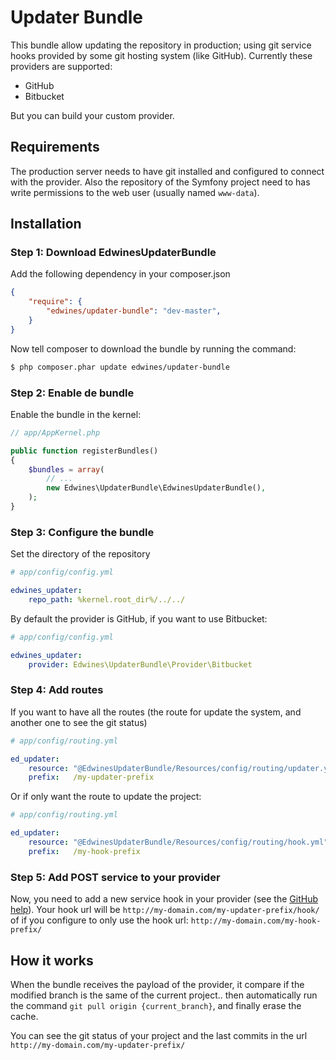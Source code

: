 # Updater Bundle

This bundle allow updating the repository in production; using git
service hooks provided by some git hosting system (like GitHub). Currently these
providers are supported:

- GitHub
- Bitbucket

But you can build your custom provider.

## Requirements

The production server needs to have git installed and configured to connect with
 the provider. Also the repository of the Symfony project need to has write
permissions to the web user (usually named ``www-data``).

## Installation

### Step 1: Download EdwinesUpdaterBundle

Add the following dependency in your composer.json

```json
{
    "require": {
        "edwines/updater-bundle": "dev-master",
    }
}
```
Now tell composer to download the bundle by running the command:

```bash
$ php composer.phar update edwines/updater-bundle
```

### Step 2: Enable de bundle

Enable the bundle in the kernel:

```php
// app/AppKernel.php

public function registerBundles()
{
    $bundles = array(
        // ...
        new Edwines\UpdaterBundle\EdwinesUpdaterBundle(),
    );
}
```

### Step 3: Configure the bundle

Set the directory of the repository

```yml
# app/config/config.yml

edwines_updater:
    repo_path: %kernel.root_dir%/../../
```
By default the provider is GitHub, if you want to use Bitbucket:

```yml
# app/config/config.yml

edwines_updater:
    provider: Edwines\UpdaterBundle\Provider\Bitbucket
```

### Step 4: Add routes

If you want to have all the routes (the route for update the system, and another
one to see the git status)

```yml
# app/config/routing.yml

ed_updater:
    resource: "@EdwinesUpdaterBundle/Resources/config/routing/updater.yml"
    prefix:   /my-updater-prefix
```

Or if only want the route to update the project:

```yml
# app/config/routing.yml

ed_updater:
    resource: "@EdwinesUpdaterBundle/Resources/config/routing/hook.yml"
    prefix:   /my-hook-prefix
```

### Step 5: Add POST service to your provider

Now, you need to add a new service hook in your provider (see the 
[GitHub help][1]). Your hook url will be 
``http://my-domain.com/my-updater-prefix/hook/`` of if you configure to only use
the hook url: ``http://my-domain.com/my-hook-prefix/``

## How it works

When the bundle receives the payload of the provider, it compare if the modified
branch is the same of the current project.. then automatically run the command
``git pull origin {current_branch}``, and finally erase the cache.

You can see the git status of your project and the last commits in the url
 ``http://my-domain.com/my-updater-prefix/``

[1]: https://help.github.com/articles/post-receive-hooks
